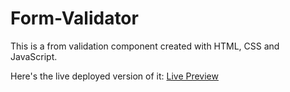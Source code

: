 # Form-Validator

This is a from validation component created with HTML, CSS and JavaScript.

Here's the live deployed version of it: [Live Preview](https://adityaverm-a.github.io/Form-Validator/)

